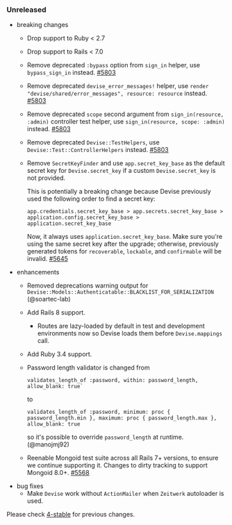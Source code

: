 ### Unreleased

* breaking changes
  * Drop support to Ruby < 2.7
  * Drop support to Rails < 7.0
  * Remove deprecated `:bypass` option from `sign_in` helper, use `bypass_sign_in` instead. [#5803](https://github.com/heartcombo/devise/pull/5803)
  * Remove deprecated `devise_error_messages!` helper, use `render "devise/shared/error_messages", resource: resource` instead. [#5803](https://github.com/heartcombo/devise/pull/5803)
  * Remove deprecated `scope` second argument from `sign_in(resource, :admin)` controller test helper, use `sign_in(resource, scope: :admin)` instead. [#5803](https://github.com/heartcombo/devise/pull/5803)
  * Remove deprecated `Devise::TestHelpers`, use `Devise::Test::ControllerHelpers` instead. [#5803](https://github.com/heartcombo/devise/pull/5803)
  * Remove `SecretKeyFinder` and use `app.secret_key_base` as the default secret key for `Devise.secret_key` if a custom `Devise.secret_key` is not provided.

    This is potentially a breaking change because Devise previously used the following order to find a secret key:

    ```
    app.credentials.secret_key_base > app.secrets.secret_key_base > application.config.secret_key_base > application.secret_key_base
    ```

    Now, it always uses `application.secret_key_base`. Make sure you're using the same secret key after the upgrade; otherwise, previously generated tokens for `recoverable`, `lockable`, and `confirmable` will be invalid.
    [#5645](https://github.com/heartcombo/devise/pull/5645)
* enhancements
  * Removed deprecations warning output for `Devise::Models::Authenticatable::BLACKLIST_FOR_SERIALIZATION` (@soartec-lab)
  * Add Rails 8 support.
    - Routes are lazy-loaded by default in test and development environments now so Devise loads them before `Devise.mappings` call.
  * Add Ruby 3.4 support.
  * Password length validator is changed from

    ```
    validates_length_of :password, within: password_length, allow_blank: true`
    ```

    to

    ```
    validates_length_of :password, minimum: proc { password_length.min }, maximum: proc { password_length.max }, allow_blank: true
    ```

    so it's possible to override `password_length` at runtime. (@manojmj92)
  * Reenable Mongoid test suite across all Rails 7+ versions, to ensure we continue supporting it. Changes to dirty tracking to support Mongoid 8.0+. [#5568](https://github.com/heartcombo/devise/pull/5568)
* bug fixes
  * Make `Devise` work without `ActionMailer` when `Zeitwerk` autoloader is used.

Please check [4-stable](https://github.com/heartcombo/devise/blob/4-stable/CHANGELOG.md)
for previous changes.
